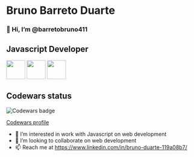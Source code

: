# Bruno Barreto Duarte

### 👋 Hi, I’m @barretobruno411

## Javascript Developer

<div display="flex">
  <img src="https://user-images.githubusercontent.com/25181517/117447155-6a868a00-af3d-11eb-9cfe-245df15c9f3f.png" width="50" height="50">
  <img src="https://user-images.githubusercontent.com/25181517/183568594-85e280a7-0d7e-4d1a-9028-c8c2209e073c.png" width="50" height="50">
  <img src="https://user-images.githubusercontent.com/25181517/183897015-94a058a6-b86e-4e42-a37f-bf92061753e5.png" width="50" height="50">
</div>

## Codewars status

![Codewars badge](https://www.codewars.com/users/barretobruno411/badges/large)

[Codewars profile](https://www.codewars.com/users/barretobruno411)

- 👀 I’m interested in work with Javascript on web development
- 💞️ I’m looking to collaborate on web development
- 📫 Reach me at https://www.linkedin.com/in/bruno-duarte-119a08b7/


